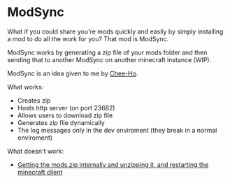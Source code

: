 # ModSync

What if you could share you're mods quickly and easily by simply installing a mod to do all the work for you?
That mod is ModSync.

ModSync works by generating a zip file of your mods folder and then sending that to another ModSync on another minecraft instance (WIP).


ModSync is an idea given to me by [Chee-Ho](https://github.com/Artisine).

What works:
- Creates zip
- Hosts http server (on port 23682)
- Allows users to download zip file
- Generates zip file dynamically
- The log messages only in the dev enviroment (they break in a normal enviroment)

What doesn't work:
- [Getting the mods.zip internally and unzipping it, and restarting the minecraft client](../../issues/5)
